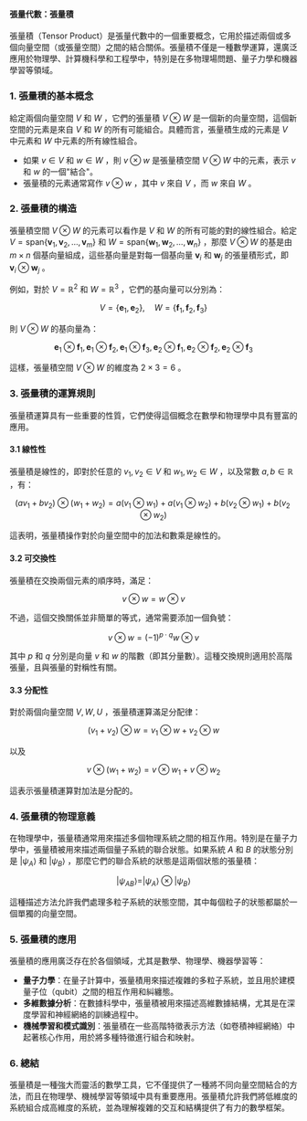 #### 張量代數：張量積

張量積（Tensor Product）是張量代數中的一個重要概念，它用於描述兩個或多個向量空間（或張量空間）之間的結合關係。張量積不僅是一種數學運算，還廣泛應用於物理學、計算機科學和工程學中，特別是在多物理場問題、量子力學和機器學習等領域。

### 1. **張量積的基本概念**

給定兩個向量空間  $`V`$  和  $`W`$ ，它們的張量積  $`V \otimes W`$  是一個新的向量空間，這個新空間的元素是來自  $`V`$  和  $`W`$  的所有可能組合。具體而言，張量積生成的元素是  $`V`$  中元素和  $`W`$  中元素的所有線性組合。

- 如果  $`v \in V`$  和  $`w \in W`$ ，則  $`v \otimes w`$  是張量積空間  $`V \otimes W`$  中的元素，表示  $`v`$  和  $`w`$  的一個"結合"。
- 張量積的元素通常寫作  $`v \otimes w`$ ，其中  $`v`$  來自  $`V`$ ，而  $`w`$  來自  $`W`$ 。

### 2. **張量積的構造**

張量積空間  $`V \otimes W`$  的元素可以看作是  $`V`$  和  $`W`$  的所有可能的對的線性組合。給定  $`V = \text{span} \{\mathbf{v}_1, \mathbf{v}_2, \dots, \mathbf{v}_m\}`$  和  $`W = \text{span} \{\mathbf{w}_1, \mathbf{w}_2, \dots, \mathbf{w}_n\}`$ ，那麼  $`V \otimes W`$  的基是由  $`m \times n`$  個基向量組成，這些基向量是對每一個基向量  $`\mathbf{v}_i`$  和  $`\mathbf{w}_j`$  的張量積形式，即  $`\mathbf{v}_i \otimes \mathbf{w}_j`$ 。

例如，對於  $`V = \mathbb{R}^2`$  和  $`W = \mathbb{R}^3`$ ，它們的基向量可以分別為：

```math
V = \{\mathbf{e}_1, \mathbf{e}_2\}, \quad W = \{\mathbf{f}_1, \mathbf{f}_2, \mathbf{f}_3\}
```

則  $`V \otimes W`$  的基向量為：

```math
\mathbf{e}_1 \otimes \mathbf{f}_1, \mathbf{e}_1 \otimes \mathbf{f}_2, \mathbf{e}_1 \otimes \mathbf{f}_3, \mathbf{e}_2 \otimes \mathbf{f}_1, \mathbf{e}_2 \otimes \mathbf{f}_2, \mathbf{e}_2 \otimes \mathbf{f}_3
```

這樣，張量積空間  $`V \otimes W`$  的維度為  $`2 \times 3 = 6`$ 。

### 3. **張量積的運算規則**

張量積運算具有一些重要的性質，它們使得這個概念在數學和物理學中具有豐富的應用。

#### 3.1 線性性

張量積是線性的，即對於任意的  $`v_1, v_2 \in V`$  和  $`w_1, w_2 \in W`$ ，以及常數  $`a, b \in \mathbb{R}`$ ，有：

```math
(a v_1 + b v_2) \otimes (w_1 + w_2) = a (v_1 \otimes w_1) + a (v_1 \otimes w_2) + b (v_2 \otimes w_1) + b (v_2 \otimes w_2)
```

這表明，張量積操作對於向量空間中的加法和數乘是線性的。

#### 3.2 可交換性

張量積在交換兩個元素的順序時，滿足：

```math
v \otimes w = w \otimes v
```

不過，這個交換關係並非簡單的等式，通常需要添加一個負號：

```math
v \otimes w = (-1)^{p \cdot q} w \otimes v
```

其中  $`p`$  和  $`q`$  分別是向量  $`v`$  和  $`w`$  的階數（即其分量數）。這種交換規則適用於高階張量，且與張量的對稱性有關。

#### 3.3 分配性

對於兩個向量空間  $`V, W, U`$ ，張量積運算滿足分配律：

```math
(v_1 + v_2) \otimes w = v_1 \otimes w + v_2 \otimes w
```

以及

```math
v \otimes (w_1 + w_2) = v \otimes w_1 + v \otimes w_2
```

這表示張量積運算對加法是分配的。

### 4. **張量積的物理意義**

在物理學中，張量積通常用來描述多個物理系統之間的相互作用。特別是在量子力學中，張量積被用來描述兩個量子系統的聯合狀態。如果系統  $`A`$  和  $`B`$  的狀態分別是  $`|\psi_A\rangle`$  和  $`|\psi_B\rangle`$ ，那麼它們的聯合系統的狀態是這兩個狀態的張量積：

```math
|\psi_{AB}\rangle = |\psi_A\rangle \otimes |\psi_B\rangle
```

這種描述方法允許我們處理多粒子系統的狀態空間，其中每個粒子的狀態都屬於一個單獨的向量空間。

### 5. **張量積的應用**

張量積的應用廣泛存在於各個領域，尤其是數學、物理學、機器學習等：

- **量子力學**：在量子計算中，張量積用來描述複雜的多粒子系統，並且用於建模量子位（qubit）之間的相互作用和糾纏態。
- **多維數據分析**：在數據科學中，張量積被用來描述高維數據結構，尤其是在深度學習和神經網絡的訓練過程中。
- **機械學習和模式識別**：張量積在一些高階特徵表示方法（如卷積神經網絡）中起著核心作用，用於將多種特徵進行組合和映射。

### 6. **總結**

張量積是一種強大而靈活的數學工具，它不僅提供了一種將不同向量空間結合的方法，而且在物理學、機械學習等領域中具有重要應用。張量積允許我們將低維度的系統組合成高維度的系統，並為理解複雜的交互和結構提供了有力的數學框架。
